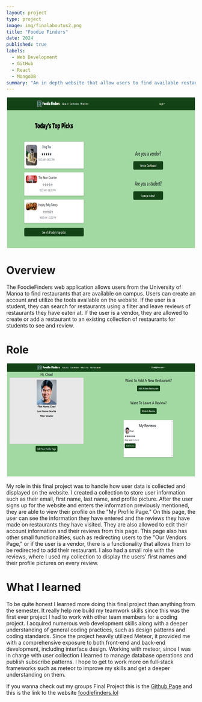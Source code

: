 ```yaml
---
layout: project
type: project
image: img/finalaboutus2.png
title: "Foodie Finders"
date: 2024
published: true
labels:
  - Web Development
  - GitHub
  - React
  - MongoDB
summary: "An in depth website that allow users to find available restaurants they can eat at near their campus "
---
```


<div style="text-align:center">
<img  width="500" height="400" src="../img/finalproject.png" />
</div>

# Overview

The FoodieFinders web application allows users from the University of Manoa to find restaurants that are available on campus. Users can create an account and utilize the tools available on the website. If the user is a student, they can search for restaurants using a filter and leave reviews of restaurants they have eaten at. If the user is a vendor, they are allowed to create or add a restaurant to an existing collection of restaurants for students to see and review.

# Role
<div style="text-align:center">
<img  width="500" height="300" src="../img/finaluser.png" />
</div>

My role in this final project was to handle how user data is collected and displayed on the website. I created a collection to store user information such as their email, first name, last name, and profile picture. After the user signs up for the website and enters the information previously mentioned, they are able to view their profile on the "My Profile Page." On this page, the user can see the information they have entered and the reviews they have made on restaurants they have visited. They are also allowed to edit their account information and their reviews from this page. This page also has other small functionalities, such as redirecting users to the "Our Vendors Page," or if the user is a vendor, there is a functionality that allows them to be redirected to add their restaurant. I also had a small role with the reviews, where I used my collection to display the users' first names and their profile pictures on every review.

# What I learned

To be quite honest I learned more doing this final project than anything from the semester. It really help me build my teamwork skills since this was the first ever project I had to work with other team members for a coding project. I acquired numerous web development skills along with a deeper understanding of general coding practices, such as design patterns and coding standards. Since the project heavily utilized Meteor, it provided me with a comprehensive exposure to both front-end and back-end development, including interface design. Working with meteor, since I was in charge with user collection I learned to manage database operations and publish subscribe patterns. I hope to get to work more on full-stack frameworks such as meteor to improve my skills and get a deeper understanding on them.

If you wanna check out my groups Final Project this is the <a href="https://github.com/FoodieFinders/Foodie-Finders"><i class="large github icon "></i>Github Page</a> and this is the link to the website <a href="https://foodiefinders.lol/"><i class="large github icon "></i>foodiefinders.lol</a>
